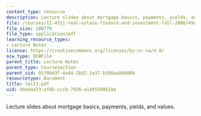 ```yaml
---
content_type: resource
description: Lecture slides about mortgage basics, payments, yields, and values.
file: /courses/11-431j-real-estate-finance-and-investment-fall-2006/49edad33af6bcccb7936e1485598619a_lec13.pdf
file_size: 280779
file_type: application/pdf
learning_resource_types:
- Lecture Notes
license: https://creativecommons.org/licenses/by-nc-sa/4.0/
ocw_type: OCWFile
parent_title: Lecture Notes
parent_type: CourseSection
parent_uid: 01f08d3f-4a44-28d2-1a37-b398aa0d8009
resourcetype: Document
title: lec13.pdf
uid: 49edad33-af6b-cccb-7936-e1485598619a
---
```

Lecture slides about mortgage basics, payments, yields, and values.